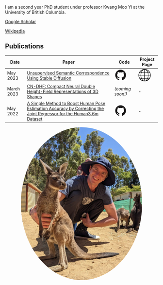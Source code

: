 I am a second year PhD student under professor Kwang Moo Yi at the University of British Columbia. 

[Google Scholar](https://scholar.google.ca/citations?hl=en&user=x6t__GoAAAAJ)

[Wikipedia](https://en.wikipedia.org/wiki/Eric_Hedlin)

## Publications

| Date | Paper | Code | Project Page |
| ---- | ----- | ---- | ------------ |
| May 2023 | [Unsupervised Semantic Correspondence Using Stable Diffusion](https://arxiv.org/abs/2305.15581) | [<img src="octocat.png" width="40">](https://github.com/ubc-vision/LDM_correspondences) | [<img src="globe_2.png" width="40">](https://ubc-vision.github.io/LDM_correspondences/) |
| March 2023 | [CN-DHF: Compact Neural Double Height-Field Representations of 3D Shapes](https://arxiv.org/abs/2304.13141) | *(coming soon!)* | - |
| May 2022 | [A Simple Method to Boost Human Pose Estimation Accuracy by Correcting the Joint Regressor for the Human3.6m Dataset](https://arxiv.org/abs/2205.00076) | [<img src="octocat.png" width="40">](https://github.com/ubc-vision/joint-regressor-refinement) | - |



<center>
  <img src="eric_hedlin.jpeg" width="400" style="object-fit: cover; object-position: center; border-radius: 50%;">
</center>
